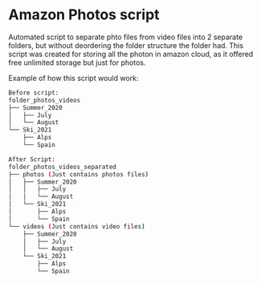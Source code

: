 # Amazon Photos script

Automated script to separate phto files from video files into 2 separate folders, but without deordering the folder structure the folder had. This script was created for storing all the photon in amazon cloud, as it offered free unlimited storage but just for photos.

Example of how this script would work:
```bash
Before script:
folder_photos_videos
├── Summer_2020
│   ├── July
│   └── August  
└── Ski_2021
    ├── Alps
    └── Spain 

After Script:
folder_photos_videos_separated
├── photos (Just contains photos files)
│   ├── Summer_2020
│   │   ├── July
│   │   └── August  
│   └── Ski_2021
│       ├── Alps
│       └── Spain   
└── videos (Just contains video files)
    ├── Summer_2020
    │   ├── July
    │   └── August  
    └── Ski_2021
        ├── Alps
        └── Spain  
```
